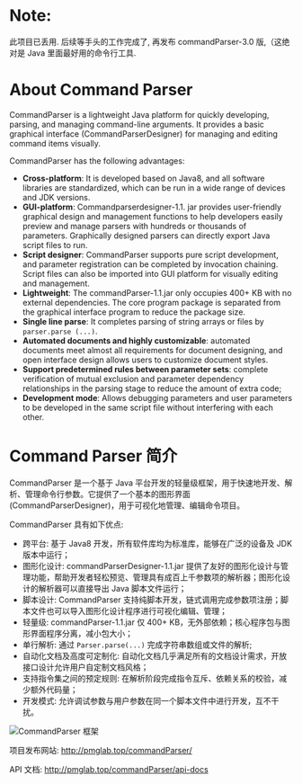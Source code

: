 # Note:

此项目已丢用. 后续等手头的工作完成了, 再发布 commandParser-3.0 版,（这绝对是 Java 里面最好用的命令行工具.

# About Command Parser

CommandParser is a lightweight Java platform for quickly developing, parsing, and managing command-line arguments. It provides a basic graphical interface (CommandParserDesigner) for managing and editing command items visually.

CommandParser has the following advantages:

- **Cross-platform**: It is developed based on Java8, and all software libraries are standardized, which can be run in a wide range of devices and JDK versions.
- **GUI-platform**: Commandparserdesigner-1.1. jar provides user-friendly graphical design and management functions to help developers easily preview and manage parsers with hundreds or thousands of parameters. Graphically designed parsers can directly export Java script files to run.
- **Script designer**: CommandParser supports pure script development, and parameter registration can be completed by invocation chaining. Script files can also be imported into GUI platform for visually editing and management.
- **Lightweight**: The commandParser-1.1.jar only occupies 400+ KB with no external dependencies. The core program package is separated from the graphical interface program to reduce the package size.
- **Single line parse**: It completes parsing of string arrays or files by `parser.parse (...)`.
- **Automated documents and highly customizable**: automated documents meet almost all requirements for document designing, and open interface design allows users to customize document styles.
- **Support predetermined rules between parameter sets**: complete verification of mutual exclusion and parameter dependency relationships in the parsing stage to reduce the amount of extra code;
- **Development mode**: Allows debugging parameters and user parameters to be developed in the same script file without interfering with each other.

# Command Parser 简介

CommandParser 是一个基于 Java 平台开发的轻量级框架，用于快速地开发、解析、管理命令行参数。它提供了一个基本的图形界面 (CommandParserDesigner)，用于可视化地管理、编辑命令项目。

CommandParser 具有如下优点:

- 跨平台: 基于 Java8 开发，所有软件库均为标准库，能够在广泛的设备及 JDK 版本中运行；
- 图形化设计: commandParserDesigner-1.1.jar 提供了友好的图形化设计与管理功能，帮助开发者轻松预览、管理具有成百上千参数项的解析器；图形化设计的解析器可以直接导出 Java 脚本文件运行；
- 脚本设计: CommandParser 支持纯脚本开发，链式调用完成参数项注册；脚本文件也可以导入图形化设计程序进行可视化编辑、管理；
- 轻量级: commandParser-1.1.jar 仅 400+ KB，无外部依赖；核心程序包与图形界面程序分离，减小包大小；
- 单行解析: 通过 `Parser.parse(...)` 完成字符串数组或文件的解析;
- 自动化文档及高度可定制化: 自动化文档几乎满足所有的文档设计需求，开放接口设计允许用户自定制文档风格；
- 支持指令集之间的预定规则: 在解析阶段完成指令互斥、依赖关系的校验，减少额外代码量；
- 开发模式: 允许调试参数与用户参数在同一个脚本文件中进行开发，互不干扰。

![CommandParser 框架](http://pmglab.top/commandParser/image/CommandParserFrame.png)

项目发布网站: http://pmglab.top/commandParser/

API 文档: http://pmglab.top/commandParser/api-docs
